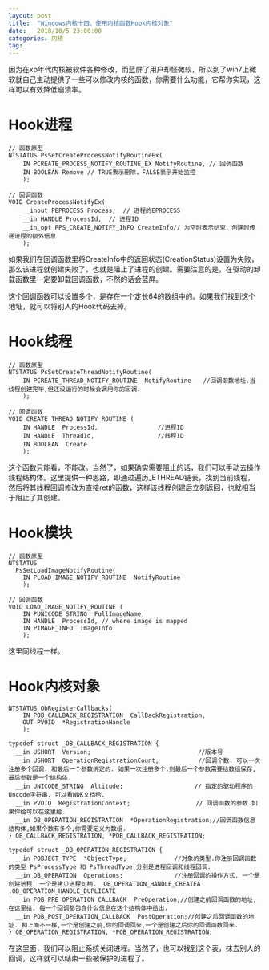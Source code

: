 ```yaml
---
layout: post
title:  "Windows内核十四、使用内核函数Hook内核对象"
date:   2018/10/5 23:00:00
categories: 内核
tag: 
---
```


因为在xp年代内核被软件各种修改，而蓝屏了用户却怪微软，所以到了win7上微软就自己主动提供了一些可以修改内核的函数，你需要什么功能，它帮你实现，这样可以有效降低崩溃率。

# Hook进程
```
// 函数原型
NTSTATUS PsSetCreateProcessNotifyRoutineEx(
    IN PCREATE_PROCESS_NOTIFY_ROUTINE_EX NotifyRoutine, // 回调函数
    IN BOOLEAN Remove // TRUE表示删除，FALSE表示开始监控
    );

// 回调函数
VOID CreateProcessNotifyEx(
    __inout PEPROCESS Process,  // 进程的EPROCESS
    __in HANDLE ProcessId,  // 进程ID
    __in_opt PPS_CREATE_NOTIFY_INFO CreateInfo// 为空时表示结束，创建时传递进程的额外信息
    );
```

如果我们在回调函数里将CreateInfo中的返回状态(CreationStatus)设置为失败，那么该进程就创建失败了，也就是阻止了进程的创建。需要注意的是，在驱动的卸载函数里一定要卸载回调函数，不然的话会蓝屏。

这个回调函数可以设置多个，是存在一个定长64的数组中的。如果我们找到这个地址，就可以将别人的Hook代码去掉。

# Hook线程
```
// 函数原型
NTSTATUS PsSetCreateThreadNotifyRoutine(
    IN PCREATE_THREAD_NOTIFY_ROUTINE  NotifyRoutine　　//回调函数地址.当线程创建完毕,但还没运行的时候会调用你的回调.
    );

// 回调函数
VOID CREATE_THREAD_NOTIFY_ROUTINE (
    IN HANDLE  ProcessId,　　　　　　　　　　//进程ID
    IN HANDLE  ThreadId,　　　　　　　　　　 //线程ID
    IN BOOLEAN  Create　　　　　　　　　　　　
    );
```

这个函数只能看，不能改。当然了，如果确实需要阻止的话，我们可以手动去操作线程结构体。这里提供一种思路，即通过遍历_ETHREAD链表，找到当前线程，然后将其线程回调修改为直接ret的函数，这样该线程创建后立刻返回，也就相当于阻止了其创建。

# Hook模块

```
// 函数原型
NTSTATUS
  PsSetLoadImageNotifyRoutine(
    IN PLOAD_IMAGE_NOTIFY_ROUTINE  NotifyRoutine
    );

// 回调函数
VOID LOAD_IMAGE_NOTIFY_ROUTINE (
    IN PUNICODE_STRING  FullImageName,
    IN HANDLE  ProcessId, // where image is mapped
    IN PIMAGE_INFO  ImageInfo
    );
```

这里同线程一样。

# Hook内核对象
```
NTSTATUS ObRegisterCallbacks(
    IN POB_CALLBACK_REGISTRATION  CallBackRegistration,
    OUT PVOID  *RegistrationHandle
    );

typedef struct _OB_CALLBACK_REGISTRATION {
  __in USHORT  Version;　　　　　　　　　　　　　　　　　　//版本号
  __in USHORT  OperationRegistrationCount;　　　　　　 //回调个数. 可以一次注册多个回调. 和最后一个参数绑定的. 如果一次注册多个.则最后一个参数需要给数组保存,最后参数是一个结构体.
  __in UNICODE_STRING  Altitude;　　　　　　　　　　　　// 指定的驱动程序的Uncode字符串. 可以看WDK文档给.
  __in PVOID  RegistrationContext;　　　　　　　　　　　// 回调函数的参数.如果你给可以在这里给.
  __in OB_OPERATION_REGISTRATION  *OperationRegistration;//回调函数信息结构体,如果个数有多个,你需要定义为数组.
} OB_CALLBACK_REGISTRATION, *POB_CALLBACK_REGISTRATION;

typedef struct _OB_OPERATION_REGISTRATION {
  __in POBJECT_TYPE  *ObjectType;　　　　　　　　//对象的类型.你注册回调函数的类型 PsProcessType 和 PsThreadType 分别是进程回调和线程回调.
  __in OB_OPERATION  Operations;　　　　　　　　 //注册回调的操作方式, 一个是创建进程. 一个是拷贝进程句柄.  OB_OPERATION_HANDLE_CREATEA  ,OB_OPERATION_HANDLE_DUPLICATE 
  __in POB_PRE_OPERATION_CALLBACK  PreOperation;//创建之前回调函数的地址,在这里给. 每一个回调都包含什么信息在这个结构体中给出.
  __in POB_POST_OPERATION_CALLBACK  PostOperation;//创建之后回调函数的地址. 和上面不一样,一个是创建之前,你的回调回来,一个是创建之后你的回调函数回来.
} OB_OPERATION_REGISTRATION, *POB_OPERATION_REGISTRATION;
```

在这里面，我们可以阻止系统关闭进程。当然了，也可以找到这个表，抹去别人的回调，这样就可以结束一些被保护的进程了。